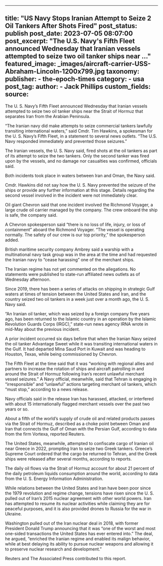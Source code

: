 
---
title: "US Navy Stops Iranian Attempt to Seize 2 Oil Tankers After Shots Fired" 
post_status: publish
post_date: 2023-07-05 08:07:00 
post_excerpt: "The U.S. Navy&#39;s Fifth Fleet announced Wednesday that Iranian vessels attempted to seize two oil tanker ships near ..."
featured_image: _images/aircraft-carrier-USS-Abraham-Lincoln-1200x799.jpg 
taxonomy:
    publisher:
        - the-epoch-times
    category:
        - usa 
    post_tag:
    author:
        - Jack Phillips
custom_fields:
    source: 
---
The U. S. Navy’s Fifth Fleet announced Wednesday that Iranian vessels attempted to seize two oil tanker ships near the Strait of Hormuz that separates Iran from the Arabian Peninsula.

“The Iranian navy did make attempts to seize commercial tankers lawfully transiting international waters,” said Cmdr. Tim Hawkins, a spokesman for the U. S. Navy’s Fifth Fleet, in a statement to several news outlets. “The U.S. Navy responded immediately and prevented those seizures.”

The Iranian vessels, the U. S. Navy said, fired shots at the oil tankers as part of its attempt to seize the two tankers. Only the second tanker was fired upon by the vessels, and no damage nor casualties was confirmed, officials said.

Both incidents took place in waters between Iran and Oman, the Navy said.

Cmdr. Hawkins did not say how the U. S. Navy prevented the seizure of the ships or provide any further information at this stage. Details regarding the second vessel involved in the incident were not immediately clear.

Oil giant Chevron said that one incident involved the Richmond Voyager, a large crude oil carrier managed by the company. The crew onboard the ship is safe, the company said.

A Chevron spokesperson said “there is no loss of life, injury, or loss of containment” aboard the Richmond Voyager. “The vessel is operating normally. The safety of our crew is our top priority,” the spokesperson added.

British maritime security company Ambrey said a warship with a multinational navy task group was in the area at the time and had requested the Iranian navy to “cease harassing” one of the merchant ships.

The Iranian regime has not yet commented on the allegations. No statements were published to state-run affiliated news outlets as of Wednesday afternoon.

Since 2019, there has been a series of attacks on shipping in strategic Gulf waters at times of tension between the United States and Iran, and the country seized two oil tankers in a week just over a month ago, the U. S. Navy said.

“An Iranian oil tanker, which was seized by a foreign company five years ago, has been returned to the Islamic country in an operation by the Islamic Revolution Guards Corps (IRGC),” state-run news agency IRNA wrote in mid-May about the previous incident.

A prior incident occurred six days before that when the Iranian Navy seized the oil tanker Advantage Sweet while it was transiting international waters in the Gulf. It had departed Mina Saud Port in Kuwait and was heading to Houston, Texas, while being commissioned by Chevron.

The Fifth Fleet at the time said that it was “working with regional allies and partners to increase the rotation of ships and aircraft patrolling in and around the Strait of Hormuz following Iran’s recent unlawful merchant vessel seizures.” A Navy official, meanwhile, said that Tehran is engaging in “irresponsible” and “unlawful” actions targeting merchant oil tankers, which “must stop,” according to a news release.

Navy officials said in the release Iran has harassed, attacked, or interfered with about 15 internationally flagged merchant vessels over the past two years or so.

About a fifth of the world’s supply of crude oil and related products passes via the Strait of Hormuz, described as a choke point between Oman and Iran that connects the Gulf of Oman with the Persian Gulf, according to data from the firm Vortexa, reported Reuters.

The United States, meanwhile, attempted to confiscate cargo of Iranian oil near Greece in 2022, prompting Iran to seize two Greek tankers. Greece’s Supreme Court ordered that the cargo be returned to Tehran, and the Greek ships were released after several months, according to reports.

The daily oil flows via the Strait of Hormuz account for about 21 percent of the daily petroleum liquids consumption around the world, according to data from the U. S. Energy Information Administration.

While relations between the United States and Iran have been poor since the 1979 revolution and regime change, tensions have risen since the U. S. pulled out of Iran’s 2015 nuclear agreement with other world powers. Iran has attempted to resume its nuclear activities while claiming they are for peaceful purposes, and it is also provided drones to Russia for the war in Ukraine.

Washington pulled out of the Iran nuclear deal in 2018, with former President Donald Trump announcing that it was “one of the worst and most one-sided transactions the United States has ever entered into.” The deal, he argued, “enriched the Iranian regime and enabled its malign behavior, while at best delaying its ability to pursue nuclear weapons and allowing it to preserve nuclear research and development.”

Reuters and The Associated Press contributed to this report. 